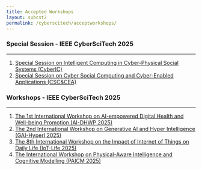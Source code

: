 ```yaml
---
title: Accepted Workshops 
layout: subcst2
permalink: /cyberscitech/acceptworkshops/
---
```



<h3>Special Session - IEEE CyberSciTech 2025</h3>
<hr>
<ol>
<li><a href="/2025/assets/files/ws-ss/cst/CyberIC2025_CFP.pdf" target="_new"><u>Special Session on Intelligent Computing in Cyber-Physical Social Systems (CyberIC)</u></a></li>
<li><a href="/2025/assets/files/ws-ss/cst/CSC-CEA_2025_CFP.pdf" target="_new"><u>Special Session on Cyber Social Computing and Cyber-Enabled Applications (CSC&CEA)</u></a></li>
</ol>

<h3>Workshops - IEEE CyberSciTech 2025</h3>
<hr/>
<ol>
<li><a href="/2025/assets/files/ws-ss/cst/AI-DHWP2025_CFP.pdf" target="_new"><u>The 1st International Workshop on AI-empowered Digital Health and Well-being Promotion (AI-DHWP 2025)</u></a></li>

<li><a href="https://gai-hyperi.github.io/" target="_new"><u>The 2nd International Workshop on Generative AI and Hyper Intelligence (GAI-HyperI 2025)</u></a></li>

<li><a href="/2025/assets/files/ws-ss/cst/IOT-LIFE2025_CFP.pdf" target="_new"><u>The 8th International Workshop on the Impact of Internet of Things on Daily Life (IoT-Life 2025)</u></a></li>

<li><a href="/2025/assets/files/ws-ss/cst/PAICM2025_CFP.pdf" target="_new"><u>The International Workshop on Physical-Aware Intelligence and Cognitive Modelling (PAICM 2025)</u></a></li>
</ol>